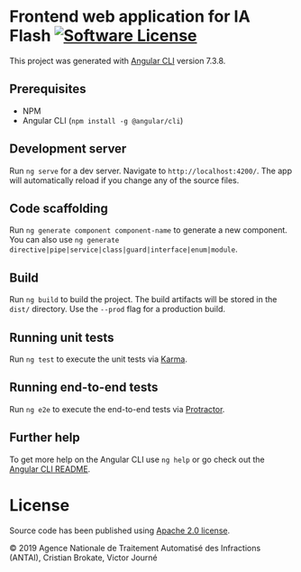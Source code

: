 # Frontend web application for IA Flash [![Software License](https://img.shields.io/badge/License-Apache%202.0-blue.svg)](https://opensource.org/licenses/Apache-2.0)


This project was generated with [Angular CLI](https://github.com/angular/angular-cli) version 7.3.8.

## Prerequisites

* NPM
* Angular CLI (`npm install -g @angular/cli`)

## Development server

Run `ng serve` for a dev server. Navigate to `http://localhost:4200/`. The app will automatically reload if you change any of the source files.

## Code scaffolding

Run `ng generate component component-name` to generate a new component. You can also use `ng generate directive|pipe|service|class|guard|interface|enum|module`.

## Build

Run `ng build` to build the project. The build artifacts will be stored in the `dist/` directory. Use the `--prod` flag for a production build.

## Running unit tests

Run `ng test` to execute the unit tests via [Karma](https://karma-runner.github.io).

## Running end-to-end tests

Run `ng e2e` to execute the end-to-end tests via [Protractor](http://www.protractortest.org/).

## Further help

To get more help on the Angular CLI use `ng help` or go check out the [Angular CLI README](https://github.com/angular/angular-cli/blob/master/README.md).

# License

Source code has been published using [Apache 2.0 license](LICENSE).

© 2019 Agence Nationale de Traitement Automatisé des Infractions (ANTAI), Cristian Brokate, Victor Journé
